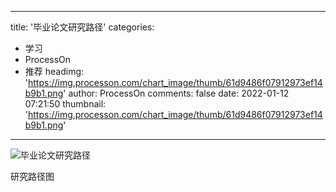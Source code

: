 
---
title: '毕业论文研究路径'
categories: 
 - 学习
 - ProcessOn
 - 推荐
headimg: 'https://img.processon.com/chart_image/thumb/61d9486f07912973ef14b9b1.png'
author: ProcessOn
comments: false
date: 2022-01-12 07:21:50
thumbnail: 'https://img.processon.com/chart_image/thumb/61d9486f07912973ef14b9b1.png'
---

<div>   
<img class="thumb" alt="毕业论文研究路径" src="https://img.processon.com/chart_image/thumb/61d9486f07912973ef14b9b1.png" referrerpolicy="no-referrer">
<p>研究路径图</p>  
</div>
            